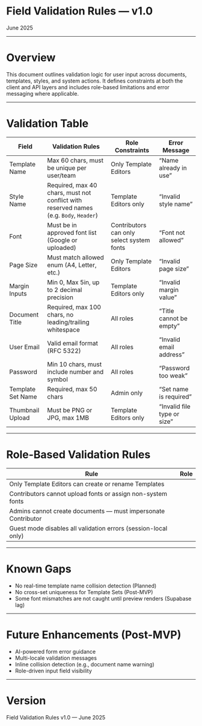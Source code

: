 # Field Validation Rules — v1.0

June 2025

---

# Overview

This document outlines validation logic for user input across documents, templates, styles, and system actions. It defines constraints at both the client and API layers and includes role-based limitations and error messaging where applicable.

---

# Validation Table

| Field | Validation Rules | Role Constraints | Error Message |
|-------|------------------|------------------|---------------|
| Template Name | Max 60 chars, must be unique per user/team | Only Template Editors | “Name already in use” |
| Style Name | Required, max 40 chars, must not conflict with reserved names (e.g. `Body`, `Header`) | Template Editors only | “Invalid style name” |
| Font | Must be in approved font list (Google or uploaded) | Contributors can only select system fonts | “Font not allowed” |
| Page Size | Must match allowed enum (A4, Letter, etc.) | Only Template Editors | “Invalid page size” |
| Margin Inputs | Min 0, Max 5in, up to 2 decimal precision | Template Editors only | “Invalid margin value” |
| Document Title | Required, max 100 chars, no leading/trailing whitespace | All roles | “Title cannot be empty” |
| User Email | Valid email format (RFC 5322) | All roles | “Invalid email address” |
| Password | Min 10 chars, must include number and symbol | All roles | “Password too weak” |
| Template Set Name | Required, max 50 chars | Admin only | “Set name is required” |
| Thumbnail Upload | Must be PNG or JPG, max 1MB | Template Editors only | “Invalid file type or size” |

---

# Role-Based Validation Rules

| Rule | Role |
|------|------|
| Only Template Editors can create or rename Templates |
| Contributors cannot upload fonts or assign non-system fonts |
| Admins cannot create documents — must impersonate Contributor |
| Guest mode disables all validation errors (session-local only) |

---

# Known Gaps

- No real-time template name collision detection (Planned)
- No cross-set uniqueness for Template Sets (Post-MVP)
- Some font mismatches are not caught until preview renders (Supabase lag)

---

# Future Enhancements (Post-MVP)

- AI-powered form error guidance
- Multi-locale validation messages
- Inline collision detection (e.g., document name warning)
- Role-driven input field visibility

---

# Version

Field Validation Rules v1.0 — June 2025
